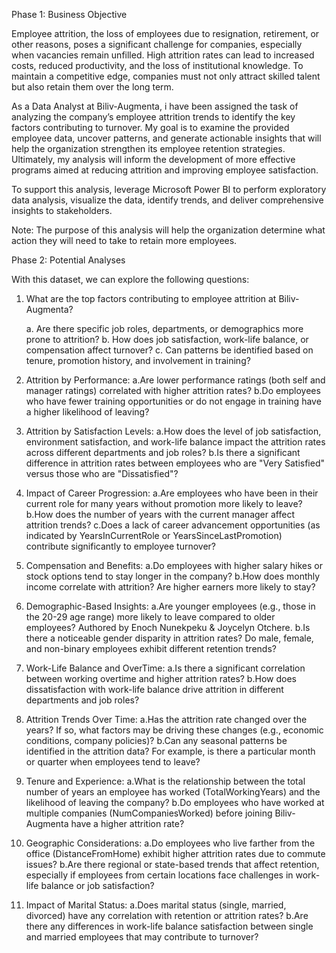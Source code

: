Phase 1: Business Objective

Employee attrition, the loss of employees due to resignation, retirement, or other reasons, poses a significant challenge for companies, especially when vacancies remain unfilled. High attrition rates can lead to increased costs, reduced productivity, and the loss of institutional knowledge. To maintain a competitive edge, companies must not only attract skilled talent but also retain them over the long term.

As a Data Analyst at Biliv-Augmenta, i have been assigned the task of analyzing the company’s employee attrition trends to identify the key factors contributing to turnover. My goal is to examine the provided employee data, uncover patterns, and generate actionable insights that will help the organization strengthen its employee retention strategies. Ultimately, my analysis will inform the development of more effective programs aimed at reducing attrition and improving employee satisfaction.

To support this analysis, leverage Microsoft Power BI to perform exploratory data analysis, visualize the data, identify trends, and deliver comprehensive insights to stakeholders.

Note: The purpose of this analysis will help the organization determine what action they will need to take to retain more employees.

Phase 2: Potential Analyses

With this dataset, we can explore the following questions:

1.  What are the top factors contributing to employee attrition at Biliv-Augmenta?

    a. Are there specific job roles, departments, or demographics more prone to attrition?
    b. How does job satisfaction, work-life balance, or compensation affect turnover?
    c. Can patterns be identified based on tenure, promotion history, and involvement in training?

2.  Attrition by Performance:
    a.Are lower performance ratings (both self and manager ratings) correlated with higher attrition rates?
    b.Do employees who have fewer training opportunities or do not engage in training have a higher likelihood of leaving?

3.  Attrition by Satisfaction Levels:
    a.How does the level of job satisfaction, environment satisfaction, and work-life balance impact the attrition rates across different departments and job roles?
    b.Is there a significant difference in attrition rates between employees who are "Very Satisfied" versus those who are "Dissatisfied"?

4.  Impact of Career Progression:
    a.Are employees who have been in their current role for many years without promotion more likely to leave?
    b.How does the number of years with the current manager affect attrition trends?
    c.Does a lack of career advancement opportunities (as indicated by YearsInCurrentRole or YearsSinceLastPromotion) contribute significantly to employee turnover?

5.  Compensation and Benefits:
    a.Do employees with higher salary hikes or stock options tend to stay longer in the company?
    b.How does monthly income correlate with attrition? Are higher earners more likely to stay?

6.  Demographic-Based Insights:
    a.Are younger employees (e.g., those in the 20-29 age range) more likely to leave compared to older employees?
    Authored by Enoch Nunekpeku & Joycelyn Otchere.
    b.Is there a noticeable gender disparity in attrition rates? Do male, female, and non-binary employees exhibit different retention trends?

7.  Work-Life Balance and OverTime:
    a.Is there a significant correlation between working overtime and higher attrition rates?
    b.How does dissatisfaction with work-life balance drive attrition in different departments and job roles?

8.  Attrition Trends Over Time:
    a.Has the attrition rate changed over the years? If so, what factors may be driving these changes (e.g., economic conditions, company policies)?
    b.Can any seasonal patterns be identified in the attrition data? For example, is there a particular month or quarter when employees tend to leave?

9.  Tenure and Experience:
    a.What is the relationship between the total number of years an employee has worked (TotalWorkingYears) and the likelihood of leaving the company?
    b.Do employees who have worked at multiple companies (NumCompaniesWorked) before joining Biliv-Augmenta have a higher attrition rate?

10. Geographic Considerations:
    a.Do employees who live farther from the office (DistanceFromHome) exhibit higher attrition rates due to commute issues?
    b.Are there regional or state-based trends that affect retention, especially if employees from certain locations face challenges in work-life balance or job satisfaction?

11. Impact of Marital Status:
    a.Does marital status (single, married, divorced) have any correlation with retention or attrition rates?
    b.Are there any differences in work-life balance satisfaction between single and married employees that may contribute to turnover?
